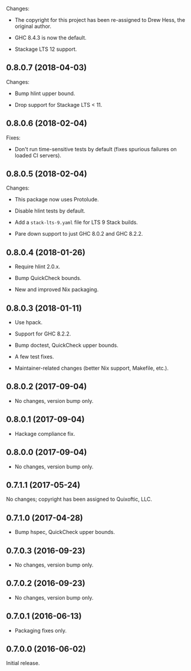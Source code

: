 Changes:

  - The copyright for this project has been re-assigned to Drew Hess,
    the original author.

  - GHC 8.4.3 is now the default.
  
  - Stackage LTS 12 support.

## 0.8.0.7 (2018-04-03)

Changes:

  - Bump hlint upper bound.

  - Drop support for Stackage LTS < 11.

## 0.8.0.6 (2018-02-04)

Fixes:

  - Don't run time-sensitive tests by default (fixes spurious failures
    on loaded CI servers).

## 0.8.0.5 (2018-02-04)

Changes:

  - This package now uses Protolude.

  - Disable hlint tests by default.

  - Add a `stack-lts-9.yaml` file for LTS 9 Stack builds.

  - Pare down support to just GHC 8.0.2 and GHC 8.2.2.

## 0.8.0.4 (2018-01-26)

- Require hlint 2.0.x.

- Bump QuickCheck bounds.

- New and improved Nix packaging.

## 0.8.0.3 (2018-01-11)

- Use hpack.

- Support for GHC 8.2.2.

- Bump doctest, QuickCheck upper bounds.

- A few test fixes.

- Maintainer-related changes (better Nix support, Makefile, etc.).

## 0.8.0.2 (2017-09-04)

- No changes, version bump only.

## 0.8.0.1 (2017-09-04)

- Hackage compliance fix.

## 0.8.0.0 (2017-09-04)

- No changes, version bump only.

## 0.7.1.1 (2017-05-24)

No changes; copyright has been assigned to Quixoftic, LLC.

## 0.7.1.0 (2017-04-28)

- Bump hspec, QuickCheck upper bounds.

## 0.7.0.3 (2016-09-23)

- No changes, version bump only.

## 0.7.0.2 (2016-09-23)

- No changes, version bump only.

## 0.7.0.1 (2016-06-13)

- Packaging fixes only.

## 0.7.0.0 (2016-06-02)

Initial release.

